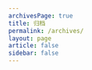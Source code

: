 ```yaml
---
archivesPage: true
title: 归档
permalink: /archives/
layout: page
article: false
sidebar: false
---
```

